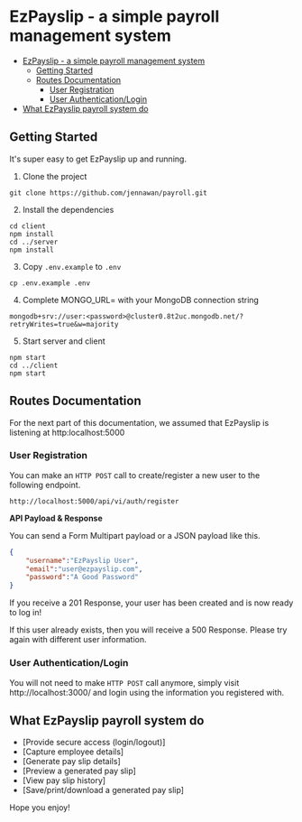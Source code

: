 # EzPayslip - a simple payroll management system


- [EzPayslip - a simple payroll management system](#ezPayslip---a-simple-payroll-management-system)
  - [Getting Started](#getting-started)
  - [Routes Documentation](#routes-documentation)
    - [User Registration](#user-registration)
    - [User Authentication/Login](#user-authenticationlogin)
- [What EzPayslip payroll system do](#what-ezpayslip-payroll-system-do)

## Getting Started
 It's super easy to get EzPayslip up and running.

 1. Clone the project

 ```shell
 git clone https://github.com/jennawan/payroll.git
 ```

 2. Install the dependencies

```shell
cd client
npm install
cd ../server
npm install
```

3. Copy `.env.example` to `.env` 

```shell
cp .env.example .env
```

4. Complete MONGO_URL= with your MongoDB connection string

```
mongodb+srv://user:<password>@cluster0.8t2uc.mongodb.net/?retryWrites=true&w=majority
```

5. Start server and client

```shell
npm start
cd ../client
npm start
```

## Routes Documentation

For the next part of this documentation, we assumed that EzPayslip is listening at http:localhost:5000

### User Registration 

You can make an `HTTP POST` call to create/register a new user to the following endpoint. 

```shell
http://localhost:5000/api/vi/auth/register
```

**API Payload & Response**

You can send a Form Multipart payload or a JSON payload like this.

```json
{
    "username":"EzPayslip User",
    "email":"user@ezpayslip.com",
    "password":"A Good Password"
}
```

If you receive a 201 Response, your user has been created and is now ready to log in!

If this user already exists, then you will receive a 500 Response. Please try again with different user information.

### User Authentication/Login

You will not need to make `HTTP POST` call anymore, simply visit http://localhost:3000/ and login using the information you registered with.

## What EzPayslip payroll system do

- [Provide secure access (login/logout)]
- [Capture employee details]
- [Generate pay slip details]
- [Preview a generated pay slip]
- [View pay slip history]
- [Save/print/download a generated pay slip]

Hope you enjoy!